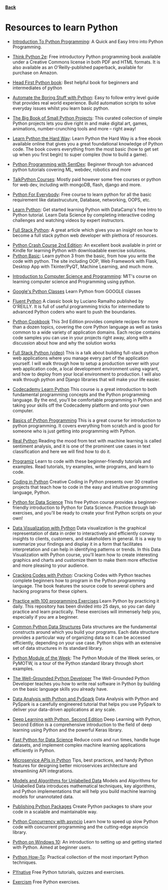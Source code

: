 **[Back](/README.md/)**

# Resources to learn Python

- [Introduction To Python Programming](https://www.udemy.com/course/pythonforbeginnersintro/): A Quick and Easy Intro into Python Programming. 

- [Think Python 2e](https://greenteapress.com/wp/think-python-2e/): Free introductory Python programming book available under a Creative Commons license in both PDF and HTML formats. It is also available as an O'Reilly-published paperback, available for purchase on Amazon.

- [Head First Python book](https://epdf.pub/index.php/head-first-python.html): Best helpful book for beginners and intermediates of python

- [Automate the Boring Stuff with Python](https://automatetheboringstuff.com): Easy to follow entry level guide that provides real world experience. Build automation scripts to solve everyday issues whilst you learn basic python.

- [The Big Book of Small Python Projects](https://inventwithpython.com/bigbookpython/): This curated collection of simple Python projects lets you dive right in and make digital art, games, animations, number-crunching tools and more – right away!

- [Learn Python the Hard Way](https://learnpythonthehardway.org/book/): Learn Python the Hard Way is a free ebook available online that gives you a great foundational knowledge of Python code. The book covers everything from the most basic (how to get set up when you first begin) to super complex (how to build a game).

- [Python Programming with SentDex](https://pythonprogramming.net): Beginner through ton advanced python tutorials covering ML, webdev, robotics and more

- [TalkPython Courses](https://talkpython.fm): Mostly paid however some free courses or python for web dev, including with mongoDB, flash, django and more.

- [Python For Everybody](https://www.py4e.com/): Free course to learn python for all the basic requirement like datastrucuture, Database, networking, OOPS, etc.

- [Learn Python](https://www.learnpython.org/): Get started learning Python with DataCamp's free Intro to Python tutorial. Learn Data Science by completing interactive coding challenges and watching videos by expert instructors.

- [Full Stack Python](https://www.fullstackpython.com/web-development.html): A great article which gives you an insight on how to become a full stack python web developer with plethora of resources.

* [Python Crash Course 2nd Edition](https://tinyurl.com/yg5n5t34): An excellent book available in print or Kindle for learning Python with downloadable exercise solutions.
* [Python Basic](https://pythonbasics.org/): Learn python 3 from the basic, from how you write the code with python. The site including OOP, Web Framework with Flask, Desktop App with Tkinter/PyQT, Machine Learning, and much more.

 - [Introduction to Computer Science and Programming](https://ocw.mit.edu/courses/electrical-engineering-and-computer-science/6-00sc-introduction-to-computer-science-and-programming-spring-2011/index.htm): MIT's course on learning computer science and Programming using python.

- [Google's Python Classes](https://developers.google.com/edu/python/?hl=de-DE&csw=1) Learn Python from GOOGLE classes

- [Fluent Python](https://evanli.github.io/programming-book-3/Python/Fluent%20Python.pdf) A classic book by Luciano Ramalho published by O'REILLY. It is full of useful programming tricks for intermediate to advanced Python coders who want to push the boundaries. 

- [Python Cookbook](https://github.com/tomarraj008/data_books/raw/master/Python%20Cookbook%2C%203rd%20Edition.pdf) This 3rd Edition provides complete recipes for more than a dozen topics, covering the core Python language as well as tasks common to a wide variety of application domains. Each recipe contains code samples you can use in your projects right away, along with a discussion about how and why the solution works 

- [Full Stack Python (video)](http://pyvideo.org/pycon-us-2014/so-you-want-to-be-a-full-stack-developer-how-to.html) This is a talk about building full-stack python web applications where you manage every part of the application yourself. I will walk through how to setup a production server with your web application code, a local development environment using vagrant, and how to deploy from your local environment to production. I will also walk through python and Django libraries that will make your life easier.

- [Codecademy Learn Python](https://www.codecademy.com/learn/python) This course is a great introduction to both fundamental programming concepts and the Python programming language. By the end, you’ll be comfortable programming in Python and taking your skills off the Codecademy platform and onto your own computer.

- [Basics of Python Programming](https://www.udemy.com/course/pythonforbeginnersintro/) This is a great course for introduction to python programming. It covers everything from scratch and is good for someone who is just getting into programming with Python.

- [Real Python](https://realpython.com/python-keras-text-classification) Reading the mood from text with machine learning is called sentiment analysis, and it is one of the prominent use cases in text classification and here we will find how to do it.

- [Programiz](https://www.programiz.com/) Learn to code with these beginner-friendly tutorials and examples. Read tutorials, try examples, write programs, and learn to code.

- [Coding in Python](https://www.amazon.com/Creative-Coding-Python-Programming-Projects/dp/1631595814) Creative Coding in Python presents over 30 creative projects that teach how to code in the easy and intuitive programming language, Python.

- [Python for Data Science](https://cognitiveclass.ai/courses/python-for-data-science) This free Python course provides a beginner-friendly introduction to Python for Data Science. Practice through lab exercises, and you'll be ready to create your first Python scripts on your own!

- [Data Visualization with Python](https://cognitiveclass.ai/courses/data-visualization-with-python) Data visualization is the graphical representation of data in order to interactively and efficiently convey insights to clients, customers, and stakeholders in general. It is a way to summarize your findings and display it in a form that facilitates interpretation and can help in identifying patterns or trends. In this Data Visualization with Python course, you'll learn how to create interesting graphics and charts and customize them to make them more effective and more pleasing to your audience.

- [Cracking Codes with Python](https://inventwithpython.com/cracking/): Cracking Codes with Python teaches complete beginners how to program in the Python programming language. The book features the source code to several ciphers and hacking programs for these ciphers.

- [Practice with 100 programming Exercises](https://github.com/darkprinx/100-plus-Python-programming-exercises-extended):Learn Python by practicing it daily. This repository has been divided into 25 days, so you can daily practice and learn practically. These exercises will immensely help you, especially if you are a beginner.

- [Common Python Data Structures](https://realpython.com/python-data-structures) Data structures are the fundamental constructs around which you build your programs. Each data structure provides a particular way of organizing data so it can be accessed efficiently, depending on your use case. Python ships with an extensive set of data structures in its standard library.

- [Python Module of the Week](https://pymotw.com/2/#): The Python Module of the Week series, or PyMOTW, is a tour of the Python standard library through short examples.

- [The Well-Grounded Python Developer](https://www.manning.com/books/the-well-grounded-python-developer) The Well-Grounded Python Developer teaches you how to write real software in Python by building on the basic language skills you already have.

- [Data Analysis with Python and PySpark](https://www.manning.com/books/data-analysis-with-python-and-pyspark) Data Analysis with Python and PySpark is a carefully engineered tutorial that helps you use PySpark to deliver your data-driven applications at any scale.

- [Deep Learning with Python, Second Edition](https://www.manning.com/books/deep-learning-with-python-second-edition) Deep Learning with Python, Second Edition is a comprehensive introduction to the field of deep learning using Python and the powerful Keras library.

- [Fast Python for Data Science](https://www.manning.com/books/fast-python-for-data-science) Reduce costs and run times, handle huge datasets, and implement complex machine learning applications efficiently in Python.

- [Microservice APIs in Python](https://www.manning.com/books/microservice-apis-in-python) Tips, best practices, and handy Python features for designing better microservices architecture and streamlining API integrations.

- [Models and Algorithms for Unlabelled Data](https://www.manning.com/books/models-and-algorithms-for-unlabelled-data) Models and Algorithms for Unlabelled Data introduces mathematical techniques, key algorithms, and Python implementations that will help you build machine learning models for unannotated data.

- [Publishing Python Packages](https://www.manning.com/books/publishing-python-packages) Create Python packages to share your code in a scalable and maintainable way.

- [Python Concurrency with asyncio](https://www.manning.com/books/python-concurrency-with-asyncio) Learn how to speed up slow Python code with concurrent programming and the cutting-edge asyncio library.

- [Python on Windows 10](https://docs.microsoft.com/en-us/windows/python/beginners): An introduction to setting up and getting started with Python. Aimed at beginner users.

- [Python How-To](https://www.manning.com/books/python-how-to): Practical collection of the most important Python techniques.

- [PYnative](https://pynative.com/) Free Python tutorials, quizzes and exercises.

- [Exercism](https://exercism.org/tracks/python/exercises) Free Python exercises.

